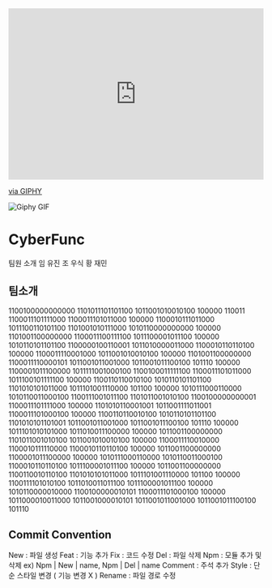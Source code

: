 <div style="width:100%;height:0;padding-bottom:67%;position:relative;"><iframe src="https://giphy.com/embed/po9RznauAcPrHS7oVw" width="100%" height="100%" style="position:absolute" frameBorder="0" class="giphy-embed" allowFullScreen></iframe></div><p><a href="https://giphy.com/gifs/AmberApp-amber-app-amberapp-po9RznauAcPrHS7oVw">via GIPHY</a></p>

![Giphy GIF](https://media.giphy.com/media/po9RznauAcPrHS7oVw/giphy.gif)


# CyberFunc

팀원 소개
임 유진
조 우식
황 재민


## 팀소개

1100100000000000 1101011101101100 1011001010010100 100000 110011 1100011101111000 1100011101011000 100000 1100010111011000 1011100110101100 1101001010111000 1010110000000000 100000 1101001100000000 1100011100111100 1011100001011100 100000 1010110101101100 1100000100110001 1011010000011000 1100010110110100 100000 1100011110001000 1011001010010100 100000 1101001100000000 1100011110000101 1011001011001000 1011001011100100 101110 100000 1100001011100000 1011111001000100 1100100011111100 1100011101011000 1011100101111100 100000 1100110110010100 1010110101101100 1101010101011000 1011101001110000 101100 100000 1010111000110000 1010110011000100 1100111001011100 1101011001010100 1100100000000001 1100011101111000 100000 1101010110001001 1011001111011001 1100011101000100 100000 1100110110010100 1010110101101100 1101010101101001 1011001011001000 1011001011100100 101110 100000 1011101010101000 1011010011100000 100000 1011001100000000 1101011001010100 1011001010010100 100000 1100011110010000 1100010111110000 1100010110110100 100000 1011001100000000 1100001011100000 100000 1010111000110000 1010110011000100 1100010110110100 1011100001011100 100000 1011001100000000 1100110010110100 1101010101011000 1011101001110000 101100 100000 1100111101010100 1011010011011100 1011100001011100 100000 1010110000010000 1100100000010101 1100011101000100 100000 1011000010011000 1011001000010101 1011001011001000 1011001011100100 101110


## Commit Convention
New : 파일 생성
Feat : 기능 추가
Fix : 코드 수정
Del : 파일 삭제
Npm : 모듈 추가 및 삭제 ex) Npm | New | name, Npm | Del | name
Comment : 주석 추가
Style : 단순 스타일 변경 ( 기능 변경 X )
Rename : 파일 경로 수정

